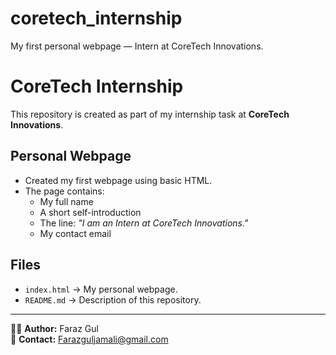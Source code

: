 # coretech_internship
My first personal webpage — Intern at CoreTech Innovations.
# CoreTech Internship

This repository is created as part of my internship task at **CoreTech Innovations**.

## Personal Webpage
- Created my first webpage using basic HTML.
- The page contains:
  - My full name  
  - A short self-introduction  
  - The line: *"I am an Intern at CoreTech Innovations."*  
  - My contact email  

## Files
- `index.html` → My personal webpage.
- `README.md` → Description of this repository.

---

👨‍💻 **Author:** Faraz Gul  
📧 **Contact:** [Farazguljamali@gmail.com](mailto:Farazguljamali@gmail.com)

